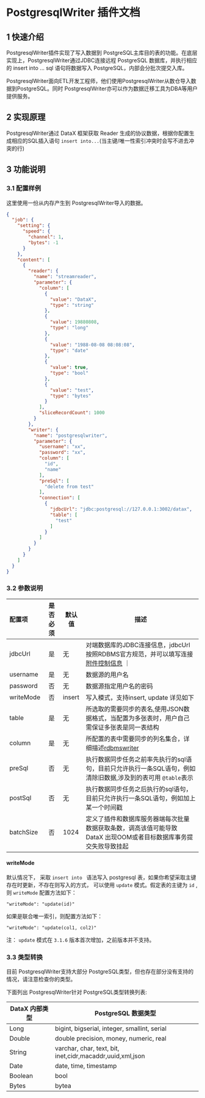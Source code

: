 # PostgresqlWriter 插件文档

## 1 快速介绍

PostgresqlWriter插件实现了写入数据到 PostgreSQL主库目的表的功能。在底层实现上，PostgresqlWriter通过JDBC连接远程 PostgreSQL 数据库，并执行相应的 insert into ... sql 语句将数据写入 PostgreSQL，内部会分批次提交入库。

PostgresqlWriter面向ETL开发工程师，他们使用PostgresqlWriter从数仓导入数据到PostgreSQL。同时 PostgresqlWriter亦可以作为数据迁移工具为DBA等用户提供服务。

## 2 实现原理

PostgresqlWriter通过 DataX 框架获取 Reader 生成的协议数据，根据你配置生成相应的SQL插入语句 `insert into...`(当主键/唯一性索引冲突时会写不进去冲突的行)

## 3 功能说明

### 3.1 配置样例

这里使用一份从内存产生到 PostgresqlWriter导入的数据。

```json
{
  "job": {
    "setting": {
      "speed": {
        "channel": 1,
        "bytes": -1
      }
    },
    "content": [
      {
        "reader": {
          "name": "streamreader",
          "parameter": {
            "column": [
              {
                "value": "DataX",
                "type": "string"
              },
              {
                "value": 19880808,
                "type": "long"
              },
              {
                "value": "1988-08-08 08:08:08",
                "type": "date"
              },
              {
                "value": true,
                "type": "bool"
              },
              {
                "value": "test",
                "type": "bytes"
              }
            ],
            "sliceRecordCount": 1000
          }
        },
        "writer": {
          "name": "postgresqlwriter",
          "parameter": {
            "username": "xx",
            "password": "xx",
            "column": [
              "id",
              "name"
            ],
            "preSql": [
              "delete from test"
            ],
            "connection": [
              {
                "jdbcUrl": "jdbc:postgresql://127.0.0.1:3002/datax",
                "table": [
                  "test"
                ]
              }
            ]
          }
        }
      }
    ]
  }
}
```

### 3.2 参数说明

| 配置项          | 是否必须 | 默认值 |         描述   |
| :-------------- | :------: | ------ |------------- |
| jdbcUrl         |    是    | 无     | 对端数据库的JDBC连接信息，jdbcUrl按照RDBMS官方规范，并可以填写连接[附件控制信息](http://jdbc.postgresql.org/documentation/93/connect.html)  ｜
| username        |    是    | 无     | 数据源的用户名 |
| password        |    否    | 无     | 数据源指定用户名的密码 |
| writeMode       |    否    | insert     | 写入模式，支持insert, update 详见如下 |
| table           |    是    | 无     | 所选取的需要同步的表名,使用JSON数据格式，当配置为多张表时，用户自己需保证多张表是同一表结构 |
| column          |    是    | 无     |  所配置的表中需要同步的列名集合，详细描述[rdbmswriter](rdbmswriter.md) |
| preSql         |    否    | 无     | 执行数据同步任务之前率先执行的sql语句，目前只允许执行一条SQL语句，例如清除旧数据,涉及到的表可用 `@table`表示 |
| postSql        |   否      | 无    | 执行数据同步任务之后执行的sql语句，目前只允许执行一条SQL语句，例如加上某一个时间戳|
| batchSize       |    否    | 1024   | 定义了插件和数据库服务器端每次批量数据获取条数，调高该值可能导致 DataX 出现OOM或者目标数据库事务提交失败导致挂起 |

#### writeMode

默认情况下， 采取 `insert into ` 语法写入 postgresql 表，如果你希望采取主键存在时更新，不存在则写入的方式， 可以使用 `update` 模式。假定表的主键为 `id` ,则 `writeMode` 配置方法如下：

```
"writeMode": "update(id)"
```

如果是联合唯一索引，则配置方法如下：

```
"writeMode": "update(col1, col2)"
```

注： `update` 模式在 `3.1.6` 版本首次增加，之前版本并不支持。

### 3.3 类型转换

目前 PostgresqlWriter支持大部分 PostgreSQL类型，但也存在部分没有支持的情况，请注意检查你的类型。

下面列出 PostgresqlWriter针对 PostgreSQL类型转换列表:

| DataX 内部类型| PostgreSQL 数据类型    |
| -------- | -----  |
| Long     |bigint, bigserial, integer, smallint, serial |
| Double   |double precision, money, numeric, real |
| String   |varchar, char, text, bit, inet,cidr,macaddr,uuid,xml,json|
| Date     |date, time, timestamp |
| Boolean  |bool|
| Bytes    |bytea|
